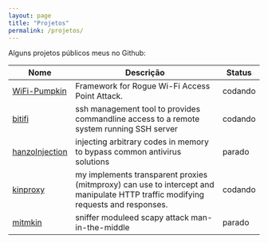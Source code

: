 ```yaml
---
layout: page
title: "Projetos"
permalink: /projetos/
---
```



Alguns projetos públicos meus no Github:


| Nome | Descrição | Status |
|-------|--------|---------|
| [WiFi-Pumpkin](https://github.com/P0cL4bs/WiFi-Pumpkin) | Framework for Rogue Wi-Fi Access Point Attack. |    codando |
| [bitifi](https://github.com/mh4x0f/b1tifi) | ssh management tool to provides commandline access to a remote system running SSH server | codando |
| [hanzoInjection](https://github.com/P0cL4bs/hanzoInjectio) | injecting arbitrary codes in memory to bypass common antivirus solutions | parado |
| [kinproxy](https://github.com/mh4x0f/kinproxy) | my implements transparent proxies (mitmproxy) can use to intercept and manipulate HTTP traffic modifying requests and responses. | codando |
| [mitmkin](https://github.com/mh4x0f/mitmkin) | sniffer moduleed scapy attack man-in-the-middle  | parado |

